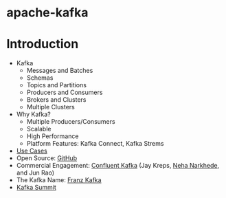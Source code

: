 # apache-kafka

# Introduction

- Kafka
  - Messages and Batches
  - Schemas
  - Topics and Partitions
  - Producers and Consumers
  - Brokers and Clusters
  - Multiple Clusters
- Why Kafka?
  - Multiple Producers/Consumers
  - Scalable
  - High Performance
  - Platform Features: Kafka Connect, Kafka Strems
- [Use Cases](https://kafka.apache.org/uses)
- Open Source: [GitHub](https://github.com/apache/kafka)
- Commercial Engagement: [Confluent Kafka](https://confluent.io) (Jay Kreps, [Neha Narkhede](https://www.nehanarkhede.com/), and Jun Rao)
- The Kafka Name: [Franz Kafka](https://en.wikipedia.org/wiki/Franz_Kafka)
- [Kafka Summit](https://www.kafka-summit.org/)
